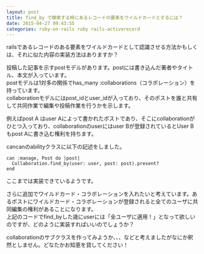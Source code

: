 ```yaml
---
layout: post
title: find_by で検索する時にあるレコードの要素をワイルドカードとするには？
date: 2015-04-27 09:43:55
categories: ruby-on-rails ruby rails-activerecord
---
```

<p>railsであるレコードのある要素をワイルドカードとして認識させる方法かもしくは、それに似た内容の実装方法はありますか？</p>

<p>投稿した記事を示すpostモデルがあります。postには書き込んだ著者やタイトル、本文が入っています。<br>
postモデルは1対多の関係でhas_many :collaborations（コラボレーション）を持っています。<br>
collaborationモデルにはpost_idとuser_idが入っており、そのポストを誰と共有して共同作業で編集や投稿作業を行うかを示します。</p>

<p>例えばpost A はuser Aによって書かれたポストであり、そこにcollaborationがひとつ入っており、collaborationのuserにはuser Bが登録されているとUser Bもpost Aに書き込む権利を持ちます。</p>

<p>cancanのabilityクラスに以下の記述をしました。</p>

```
can :manage, Post do |post|
  Collaboration.find_by(user: user, post: post).present?
end
```

<p>ここまでは実装できているようです。</p>

<p>さらに追加でワイルドカード・コラボレーションを入れたいと考えています。あるポストにワイルドカード・コラボレーションが登録されると全てのユーザに共同編集の権利があることになります。<br>
上記のコードでfind_byした歳にuserには「全ユーザに適用！」となって欲しいのですが、どのように実装すればいいのでしょうか？</p>

<p>collaborationのサブクラスを作ってみようか、、、などと考えましたがなにか釈然としません。どなたかお知恵を貸してください！</p>
